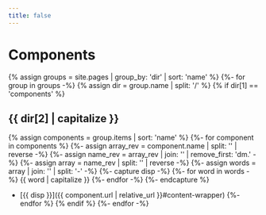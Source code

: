 ```yaml
---
title: false
---
```


# Components

{% assign groups = site.pages | group_by: 'dir' | sort: 'name' %}
{%- for group in groups -%}
  {% assign dir = group.name | split: '/' %}
  {% if dir[1] == 'components' %}

## {{ dir[2] | capitalize }}

{% assign components = group.items | sort: 'name' %}
    {%- for component in components %}
      {%- assign array_rev = component.name | split: '' | reverse -%}
      {%- assign name_rev = array_rev | join: '' | remove_first: 'dm.' -%}
      {%- assign array = name_rev | split: '' | reverse -%}
      {%- assign words = array | join: '' | split: '-' -%}
      {%- capture disp -%}
      {%- for word in words -%}
        {{ word | capitalize }}
      {%- endfor -%}
      {%- endcapture %}
* [{{ disp }}]({{ component.url | relative_url }}#content-wrapper)
    {%- endfor %}
  {% endif %}
{%- endfor -%}
